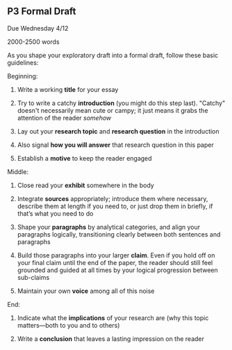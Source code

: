 ## P3 Formal Draft

Due Wednesday 4/12

2000-2500 words

As you shape your exploratory draft into a formal draft, follow these basic guidelines:

Beginning:

1. Write a working **title** for your essay

2. Try to write a catchy **introduction** (you might do this step last). "Catchy" doesn't necessarily mean cute or campy; it just means it grabs the attention of the reader *somehow*

2. Lay out your **research topic** and **research question** in the introduction

3. Also signal **how you will answer** that research question in this paper

4. Establish a **motive** to keep the reader engaged

Middle:

1. Close read your **exhibit** somewhere in the body

2. Integrate **sources** appropriately; introduce them where necessary, describe them at length if you need to, or just drop them in briefly, if that’s what you need to do

3. Shape your **paragraphs** by analytical categories, and align your paragraphs logically, transitioning clearly between both sentences and paragraphs

4. Build those paragraphs into your larger **claim**. Even if you hold off on your final claim until the end of the paper, the reader should still feel grounded and guided at all times by your logical progression between sub-claims

3. Maintain your own **voice** among all of this noise

End:

1. Indicate what the **implications** of your research are (why this topic matters—both to you and to others)

2. Write a **conclusion** that leaves a lasting impression on the reader

